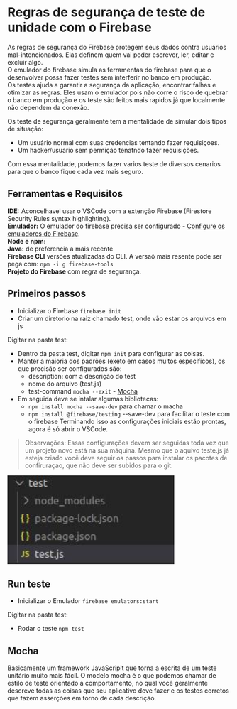# Regras de segurança de teste de unidade com o Firebase

As regras de segurança do Firebase protegem seus dados contra usuários mal-intencionados. Elas definem quem vai poder escrever, ler, editar e excluir algo. <br>
O emulador do firebase simula as ferramentas do firebase para que o desenvolver possa fazer testes sem interferir no banco em produção. <br>
Os testes ajuda a garantir a segurança da aplicação, encontrar falhas e otimizar as regras. Eles usam o emulador pois não corre o risco de quebrar o banco em produção e os teste são feitos mais rapidos já que localmente não dependem da conexão.

Os teste de segurança geralmente tem a mentalidade de simular dois tipos de situação: 
- Um usuário normal com suas credencias tentando fazer requisiçoes.
- Um hacker/usuario sem permição tenatndo fazer requisições.

Com essa mentalidade, podemos fazer varios teste de diversos cenarios para que o banco fique cada vez mais seguro.

## Ferramentas e Requisitos
**IDE:** Aconcelhavel usar o VSCode com a extenção Firebase (Firestore Security Rules syntax highlighting). <br>
**Emulador:** O emulador do firebase precisa ser configurado - [Configure os emuladores do Firebase][2]. <br>
**Node e npm:**  <br>
**Java:** de preferencia a mais recente <br>
**Firebase CLI** versões atualizadas do CLI. A versaõ mais resente pode ser pega com: `npm -i g firebase-tools` <br>
**Projeto do Firebase** com regra de segurança. <br>

## Primeiros passos
- Inicializar o Firebase `firebase init`
- Criar um diretorio na raiz chamado test, onde vão estar os arquivos em js

Digitar na pasta test:
- Dentro da pasta test, digitar `npm init` para configurar as coisas.
- Manter a maioria dos padrões (exeto em casos muitos especificos), os que precisão ser configurados são:
  -   description: com a descrição do test
  -   nome do arquivo (test.js)
  -   test-command `mocha --exit` - [Mocha][3]
- Em seguida deve se intalar algumas bibliotecas:
  -  `npm install mocha --save-dev` para chamar o macha
  -  `npm install @firebase/testing` --save-dev para facilitar o teste com o firebase
Terminando isso as configurações iniciais estão prontas, agora é só abrir o VSCode.

> Observações: Essas configurações devem ser seguidas toda vez que um projeto novo está na sua máquina. Mesmo que o aquivo teste.js já esteja criado você deve seguir os passos para instalar os pacotes de confiruraçao, que não deve ser subidos para o git.
<img src="Img/ArquivoDeConfiguracaoTestJSRegraSeguranca.jpg" height="200">

## Run teste
- Inicializar o Emulador `firebase emulators:start`

Digitar na pasta test:
- Rodar o teste `npm test`

## Mocha
Basicamente um framework JavaScripit que torna a escrita de um teste unitário muito mais fácil.
O modelo mocha é o que podemos chamar de estilo de teste orientado a comportamento, no qual você geralmente descreve todas as coisas que seu aplicativo deve fazer e os testes corretos que fazem asserções em torno de cada descrição. 

<!-- Parei em 7:57 do vìdeo https://www.youtube.com/watch?v=VDulvfBpzZE&t=2s   -->


[1]: https://firebase.google.com/docs/rules/unit-tests
[2]: https://firebase.google.com/docs/rules/emulator-setup
[3]: https://github.com/RafaelaBF/Testes_no_Android/new/main/Anota%C3%A7%C3%B5es#mocha
